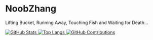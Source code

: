 # NoobZhang
Lifting Bucket, Running Away, Touching Fish and Waiting for Death...  

<picture>
  <source media="(prefers-color-scheme: light)" srcset="https://github-readme-stats.vercel.app/api?username=zhanghua000&theme=default">
  <source media="(prefers-color-scheme: dark)" srcset="https://github-readme-stats.vercel.app/api?username=zhanghua000&theme=dark">
  <a href="https://github.com/anuraghazra/github-readme-stats">
  <img alt="GitHub Stats" src="https://github-readme-stats.vercel.app/api?username=zhanghua000&theme=default">
</picture>
<picture>
  <source media="(prefers-color-scheme: light)" srcset="https://github-readme-stats.vercel.app/api/top-langs/?username=zhanghua000&theme=default&layout=compact">
  <source media="(prefers-color-scheme: dark)" srcset="https://github-readme-stats.vercel.app/api/top-langs/?username=zhanghua000&theme=dark&layout=compact">
  <a href="https://github.com/anuraghazra/github-readme-stats">
  <img alt="Top Langs" src="https://github-readme-stats.vercel.app/api/top-langs/?username=zhanghua000&theme=default&layout=compact">
</picture>
<picture>
  <source media="(prefers-color-scheme: light)" srcset="https://github.com/zhanghua000/zhanghua000/raw/main/snakes/light.svg">
  <source media="(prefers-color-scheme: dark)" srcset="https://github.com/zhanghua000/zhanghua000/raw/main/snakes/dark.svg">
  <a href="https://github.com/Platane/snk">
  <img alt="GitHub Contributions" src="https://github.com/zhanghua000/zhanghua000/raw/main/snakes/light.svg">
</picture>
